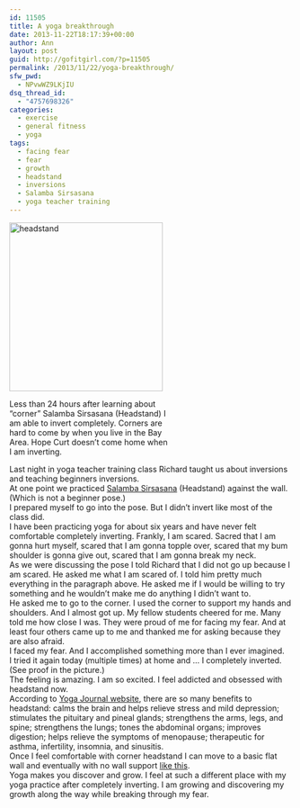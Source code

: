 ```yaml
---
id: 11505
title: A yoga breakthrough
date: 2013-11-22T18:17:39+00:00
author: Ann
layout: post
guid: http://gofitgirl.com/?p=11505
permalink: /2013/11/22/yoga-breakthrough/
sfw_pwd:
  - NPvwWZ9LKjIU
dsq_thread_id:
  - "4757698326"
categories:
  - exercise
  - general fitness
  - yoga
tags:
  - facing fear
  - fear
  - growth
  - headstand
  - inversions
  - Salamba Sirsasana
  - yoga teacher training
---
```

<div id="attachment_11511" style="width: 283px" class="wp-caption alignleft">
  <a href="http://gofitgirl.com/2013/11/yoga-breakthrough/img_0579/" rel="attachment wp-att-11511"><img class="size-medium wp-image-11511" alt="headstand" src="http://gofitgirl.com/wp-content/uploads/2013/11/IMG_0579-273x300.jpg" width="273" height="300" /></a>
  
  <p class="wp-caption-text">
    Less than 24 hours after learning about &#8220;corner&#8221; Salamba Sirsasana (Headstand) I am able to invert completely. Corners are hard to come by when you live in the Bay Area. Hope Curt doesn&#8217;t come home when I am inverting.
  </p>
</div>

  
Last night in yoga teacher training class Richard taught us about inversions and teaching beginners inversions.  
At one point we practiced [Salamba Sirsasana](http://www.yogajournal.com/poses/481) (Headstand) against the wall. (Which is not a beginner pose.)  
I prepared myself to go into the pose. But I didn&#8217;t invert like most of the class did.  
I have been practicing yoga for about six years and have never felt comfortable completely inverting. Frankly, I am scared. Sacred that I am gonna hurt myself, scared that I am gonna topple over, scared that my bum shoulder is gonna give out, scared that I am gonna break my neck.  
As we were discussing the pose I told Richard that I did not go up because I am scared. He asked me what I am scared of. I told him pretty much everything in the paragraph above. He asked me if I would be willing to try something and he wouldn&#8217;t make me do anything I didn&#8217;t want to.  
He asked me to go to the corner. I used the corner to support my hands and shoulders. And I almost got up. My fellow students cheered for me. Many told me how close I was. They were proud of me for facing my fear. And at least four others came up to me and thanked me for asking because they are also afraid.  
I faced my fear. And I accomplished something more than I ever imagined.  
I tried it again today (multiple times) at home and … I completely inverted. (See proof in the picture.)  
The feeling is amazing. I am so excited. I feel addicted and obsessed with headstand now.  
According to [Yoga Journal website](http://www.yogajournal.com/poses/481), there are so many benefits to headstand: calms the brain and helps relieve stress and mild depression; stimulates the pituitary and pineal glands; strengthens the arms, legs, and spine; strengthens the lungs; tones the abdominal organs; improves digestion; helps relieve the symptoms of menopause; therapeutic for asthma, infertility, insomnia, and sinusitis.  
Once I feel comfortable with corner headstand I can move to a basic flat wall and eventually with no wall support [like this](http://blogs.yogajournal.com/doctorsorders/files/2012/12/13.jpg).  
Yoga makes you discover and grow. I feel at such a different place with my yoga practice after completely inverting. I am growing and discovering my growth along the way while breaking through my fear.